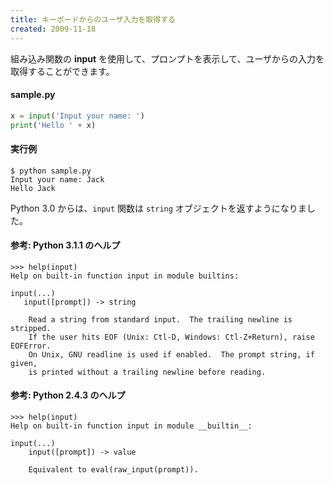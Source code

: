 ```yaml
---
title: キーボードからのユーザ入力を取得する
created: 2009-11-18
---
```


組み込み関数の **input** を使用して、プロンプトを表示して、ユーザからの入力を取得することができます。

#### sample.py
```python
x = input('Input your name: ')
print('Hello ' + x)
```

#### 実行例
```
$ python sample.py
Input your name: Jack
Hello Jack
```

Python 3.0 からは、`input` 関数は `string` オブジェクトを返すようになりました。

#### 参考: Python 3.1.1 のヘルプ
```
>>> help(input)
Help on built-in function input in module builtins:

input(...)
   input([prompt]) -> string

    Read a string from standard input.  The trailing newline is stripped.
    If the user hits EOF (Unix: Ctl-D, Windows: Ctl-Z+Return), raise EOFError.
    On Unix, GNU readline is used if enabled.  The prompt string, if given,
    is printed without a trailing newline before reading.
```

#### 参考: Python 2.4.3 のヘルプ
```
>>> help(input)
Help on built-in function input in module __builtin__:

input(...)
    input([prompt]) -> value

    Equivalent to eval(raw_input(prompt)).
```

